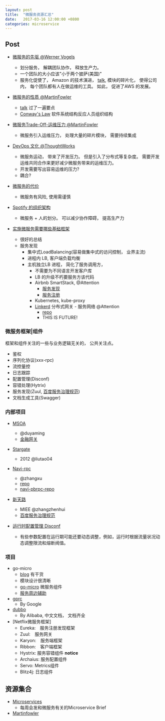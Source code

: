 ```yaml
---
layout: post
title:  "微服务资源汇总"
date:   2017-03-16 12:00:00 +0800
categories: microservice
---
```



## Post
* [微服务的先驱 @Werner Vogels](https://queue.acm.org/detail.cfm?id=1142065)
	-  划分服务， 解耦团队协作， 释放生产力。 
	-  一个团队的大小应该"小于两个披萨(美国)"
	-  服务化促使了， Amazon 的技术演进， [talk](https://vimeo.com/29719577), 模块的碎片化， 使得公司内， 每个团队都有人在做运维的工具。 如此， 促进了AWS 的发展。 
* [微服务的性质 @MartinFowler](https://martinfowler.com/articles/microservices.html)
	- [talk](https://www.youtube.com/watch?v=Irlw-LGIJO4)  过了一遍要点
	- [Conway's Law](https://www.thoughtworks.com/insights/blog/demystifying-conways-law) 软件系统结构反应人员组织结构
* [微服务Trade-Off-运维压力 @MartinFowler](https://martinfowler.com/articles/microservice-trade-offs.html#ops)
	- 微服务引入运维压力， 处理大量的碎片模块， 需要持续集成
* [DevOps 文化 @ThoughtWorks](https://martinfowler.com/bliki/DevOpsCulture.html)
	- 微服务运动， 带来了开发压力。 但是引入了分布式等复杂度。 需要开发运维共同合作来更好减少微服务带来的运维压力。 
	- 开发需要写出容易运维的压力? 
	- 耦合? 
* [微服务的代价](http://martinfowler.com/bliki/MicroservicePremium.html)
	- 微服务有风险, 使用需谨慎
* [Spotify 的组织架构](https://ucvox.files.wordpress.com/2012/11/113617905-scaling-agile-spotify-11.pdf)
	- 微服务 + 人的划分。 可以减少协作障碍， 提高生产力

*  [实施微服务需要哪些基础框架](http://mp.weixin.qq.com/s?__biz=MjM5MDE0Mjc4MA==&mid=400645575&idx=1&sn=da55d75db55117046c520de88dde1123&3rd=MzA3MDU4NTYzMw==&scene=6#rd)
	- 很好的总结
	- 服务发现
		- 集中式LoadBalancing(容易做集中式的访问控制， 业界主流)
		- 进程内 LB, 客户端负载均衡
		- 主机独立LB 进程，  简化了服务调用方， 
			* 不需要为不同语言开发客户库  
			* LB 的升级不朽要服务方该代码
			* Airbnb SmartStack,  @Attention
				-  [服务发现](https://github.com/airbnb/synapse)
				-  [服务注册](https://github.com/airbnb/nerve)
			*  Kubernetes, kube-proxy 
			* [Linkerd](https://linkerd.io/) 分布式网关 - 服务网络 @Attention
				-   [repo](https://github.com/linkerd/linkerd)
				-   THIS IS FUTURE!

### 微服务框架|组件
框架和组件关注的一些与业务逻辑无关的， 公共关注点。 
-  鉴权
-  序列化协议(xxx-rpc)
-  流控量控
-  日志跟踪
-  配置管理(Disconf)
-  容错处理(Hytrix)
-  服务发现(Zuul, [百度服务治理规范](http://wiki.baidu.com/pages/viewpage.action?pageId=187523062))
-  文档生成工具(Swagger)

### 内部项目
*	[MSOA](http://wiki.baidu.com/pages/viewpage.action?pageId=112526525)
	- @duyaming
	- [金融网关](http://wiki.baidu.com/pages/viewpage.action?pageId=112526525#id-微服务架构探索与实施-4.3APIGateway)
*   [Stargate](http://wiki.baidu.com/pages/viewpage.action?pageId=181814868)
	- 2012 @liutao04
*   [Navi-rpc](http://wiki.baidu.com/pages/viewpage.action?pageId=36869734)
	- @zhangxu
	- [repo](https://github.com/neoremind/navi)
	- [navi-pbrpc-repo](https://github.com/neoremind/navi-pbrpc) 
*	[新天路](http://wiki.baidu.com/pages/viewpage.action?pageId=210557880)
	- MIEE @zhangzhenhui 
	- [百度服务治理规范](http://wiki.baidu.com/pages/viewpage.action?pageId=187523062)

*   [运行时配置管理 Disconf](https://github.com/knightliao/disconf)
	- 有些参数配置在运行期可能还要动态调整，例如，运行时根据流量状况动态调整限流和熔断阀值。

### 项目 
* go-micro
	- [blog](https://micro.mu/blog/) 有干货
	- 模块设计很清晰
	- [go-micro](https://github.com/micro/go-micro) 微服务组件
	- [服务周边辅助](https://github.com/micro)
* [gprc](http://www.grpc.io/)
	- By Google
* [dubbo](https://github.com/alibaba/dubbo/wiki)
	- By Alibaba, 中文文档， 文档齐全
* [Netflix微服务框架]
	- Eureka:　服务注册发现框架
	- Zuul:　服务网关
	- Karyon:　服务端框架
	- Ribbon:　客户端框架
	- Hystrix:	服务容错组件 **notice** 
	- Archaius: 服务配置组件
	- Servo: Metrics组件
	- Blitz4j: 日志组件

## 资源集合
* [Microservices](https://www.microservices.com/)
	- 	每周会发和微服务有关的Microservice Brief
* [Martinfowler](https://martinfowler.com/microservices/)

